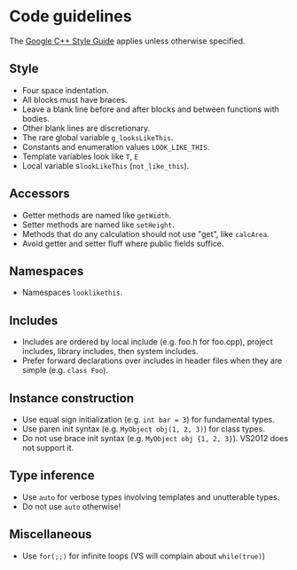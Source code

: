 # Code guidelines

The [Google C++ Style Guide](http://google-styleguide.googlecode.com/svn/trunk/cppguide.html) applies unless otherwise specified.

## Style

* Four space indentation.
* All blocks must have braces.
* Leave a blank line before and after blocks and between functions with bodies.
* Other blank lines are discretionary.
* The rare global variable `g_looksLikeThis`.
* Constants and enumeration values `LOOK_LIKE_THIS`.
* Template variables look like `T`, `E`
* Local variable s`lookLikeThis` (`not_like_this`).

## Accessors

* Getter methods are named like `getWidth`.
* Setter methods are named like `setHeight`.
* Methods that do any calculation should not use "get", like `calcArea`.
* Avoid getter and setter fluff where public fields suffice.

## Namespaces

* Namespaces `looklikethis`.

## Includes

* Includes are ordered by local include (e.g. foo.h for foo.cpp), project includes, library includes, then system includes.
* Prefer forward declarations over includes in header files when they are simple (e.g. `class Foo`).

## Instance construction

* Use equal sign initialization (e.g. `int bar = 3`) for fundamental types.
* Use paren init syntax (e.g. `MyObject obj(1, 2, 3)`) for class types.
* Do not use brace init syntax (e.g. `MyObject obj {1, 2, 3}`). VS2012 does not support it.

## Type inference

* Use `auto` for verbose types involving templates and unutterable types.
* Do not use `auto` otherwise!

## Miscellaneous

* Use `for(;;)` for infinite loops (VS will complain about `while(true)`)
